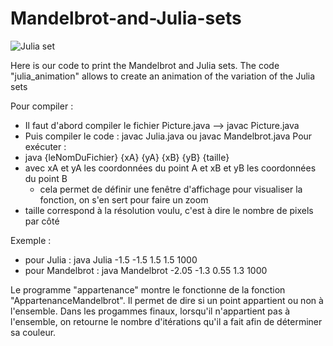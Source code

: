 # Mandelbrot-and-Julia-sets

![Julia set](/Julia/animation_julia.gif?raw=true "Julia set")

Here is our code to print the Mandelbrot and Julia sets. The code "julia_animation" allows to create an animation of the variation of the Julia sets

Pour compiler : 
  - Il faut d'abord compiler le fichier Picture.java --> javac Picture.java
  - Puis compiler le code : javac Julia.java ou javac Mandelbrot.java
Pour exécuter : 
  - java {leNomDuFichier} {xA} {yA} {xB} {yB} {taille}
  - avec xA et yA les coordonnées du point A et xB et yB les coordonnées du point B
    - cela permet de définir une fenêtre d'affichage pour visualiser la fonction, on s'en sert pour faire un zoom
  - taille correspond à la résolution voulu, c'est à dire le nombre de pixels par côté
  
Exemple :
  - pour Julia : java Julia -1.5 -1.5 1.5 1.5 1000
  - pour Mandelbrot : java Mandelbrot -2.05 -1.3 0.55 1.3 1000
 
Le programme "appartenance" montre le fonctionne de la fonction "AppartenanceMandelbrot". Il permet de dire si un point appartient ou non à l'ensemble. Dans les progammes finaux, lorsqu'il n'appartient pas à l'ensemble, on retourne le nombre d'itérations qu'il a fait afin de déterminer sa couleur.

